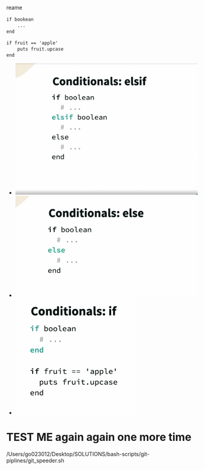 reame




```
if bookean 
    ...
end 
```

```
if fruit == 'apple'
    puts fruit.upcase
end 
```

* ![image1](./images/image1.png)
* ![image2](./images/image2.png)
* ![image3](./images/image3.png)

# TEST ME again again one more time
/Users/go023012/Desktop/SOLUTIONS/bash-scripts/git-piplines/git_speeder.sh